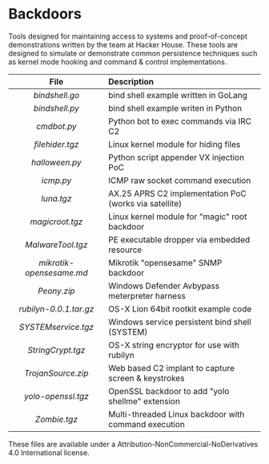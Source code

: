 # Backdoors

Tools designed for maintaining access to systems and proof-of-concept demonstrations written by the team at Hacker House. These tools are designed to simulate or demonstrate common persistence techniques such as kernel mode hooking and command & control implementations.

|File| Description |
|:---:| :---------------|
|*bindshell.go* | bind shell example written in GoLang |
|*bindshell.py*  | bind shell example writen in Python |
|*cmdbot.py* | Python bot to exec commands via IRC C2 |
|*filehider.tgz* | Linux kernel module for hiding files |
|*halloween.py* | Python script appender VX injection PoC |
|*icmp.py* | ICMP raw socket command execution |
|*luna.tgz* | AX.25 APRS C2 implementation PoC (works via satellite) |
|*magicroot.tgz* | Linux kernel module for "magic" root backdoor |
|*MalwareTool.tgz* | PE executable dropper via embedded resource |
|*mikrotik-opensesame.md* | Mikrotik "opensesame" SNMP backdoor | 
|*Peony.zip* | Windows Defender Avbypass meterpreter harness |
|*rubilyn-0.0.1.tar.gz* | OS-X Lion 64bit rootkit example code |
|*SYSTEMservice.tgz* | Windows service persistent bind shell (SYSTEM) |
|*StringCrypt.tgz* | OS-X string encryptor for use with rubilyn |
|*TrojanSource.zip* | Web based C2 implant to capture screen & keystrokes |
|*yolo-openssl.tgz* | OpenSSL backdoor to add "yolo shellme" extension |
|*Zombie.tgz* | Multi-threaded Linux backdoor with command execution |

These files are available under a Attribution-NonCommercial-NoDerivatives 4.0 International license.
